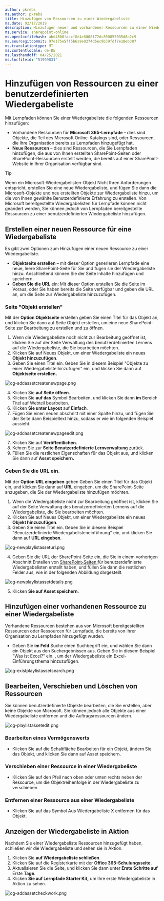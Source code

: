 ```yaml
---
author: pkrebs
ms.author: pkrebs
title: Hinzufügen von Ressourcen zu einer Wiedergabeliste
ms.date: 02/17/2019
description: Hinzufügen neuer und vorhandener Ressourcen zu einer Wiedergabeliste für Lernpfade
ms.service: sharepoint-online
ms.openlocfilehash: abd4500faccf8d4e8008f72dc800855035d8a2c9
ms.sourcegitcommit: 97e175e5ff5b6a9e0274d5ec9b39fdf7e18eb387
ms.translationtype: MT
ms.contentlocale: de-DE
ms.lasthandoff: 04/25/2021
ms.locfileid: "51999831"
---
```

# <a name="add-assets-to-a-custom-playlist"></a>Hinzufügen von Ressourcen zu einer benutzerdefinierten Wiedergabeliste

Mit Lernpfaden können Sie einer Wiedergabeliste die folgenden Ressourcen hinzufügen:

- Vorhandene Ressourcen für **Microsoft 365-Lernpfade** – dies sind Objekte, die Teil des Microsoft Online-Katalogs sind, oder Ressourcen, die Ihre Organisation bereits zu Lernpfaden hinzugefügt hat.
- **Neue Ressourcen** – dies sind Ressourcen, die Sie Lernpfaden hinzufügen, die aus von Ihnen erstellten SharePoint-Seiten oder SharePoint-Ressourcen erstellt werden, die bereits auf einer SharePoint-Website in Ihrer Organisation verfügbar sind. 

> [!TIP]
> Wenn ein Microsoft-Wiedergabelisten-Objekt Nicht Ihren Anforderungen entspricht, erstellen Sie eine neue Wiedergabeliste, und fügen Sie dann die Microsoft-Objekte und neu erstellten Objekte zur Wiedergabeliste hinzu, um die von Ihnen gewählte Benutzerdefinierte Erfahrung zu erstellen. Von Microsoft bereitgestellte Wiedergabelisten für Lernpfade können nicht geändert werden, Sie können jedoch von Lernpfaden bereitgestellte Ressourcen zu einer benutzerdefinierten Wiedergabeliste hinzufügen.   

## <a name="create-a-new-asset-for-a-playlist"></a>Erstellen einer neuen Ressource für eine Wiedergabeliste

Es gibt zwei Optionen zum Hinzufügen einer neuen Ressource zu einer Wiedergabeliste.

- **Objektseite erstellen** – mit dieser Option generieren Lernpfade eine neue, leere SharePoint-Seite für Sie und fügen sie der Wiedergabeliste hinzu. Anschließend können Sie der Seite Inhalte hinzufügen und speichern.  
- **Geben Sie die URL** ein: Mit dieser Option erstellen Sie die Seite im Voraus, oder Sie haben bereits die Seite verfügbar und geben die URL an, um die Seite zur Wiedergabeliste hinzuzufügen.

### <a name="create-asset-page"></a>Seite "Objekt erstellen" 
Mit der **Option Objektseite** erstellen geben Sie einen Titel für das Objekt an, und klicken Sie dann auf Seite Objekt erstellen, um eine neue SharePoint-Seite zur Bearbeitung zu erstellen und zu öffnen. 

1.  Wenn die Wiedergabeliste noch nicht zur Bearbeitung  geöffnet ist, klicken Sie auf der Seite Verwaltung des benutzerdefinierten Lernens auf die Wiedergabeliste, die Sie bearbeiten möchten. 
2. Klicken Sie auf Neues Objekt, um einer Wiedergabeliste ein neues **Objekt hinzuzufügen.** 
3. Geben Sie einen Titel ein. Geben Sie in diesem Beispiel "Objekte zu einer Wiedergabeliste hinzufügen" ein, und klicken Sie dann auf **Objektseite erstellen.**

![cg-addassetcreatenewpage.png](media/cg-addassetcreatenewpage.png)

4. Klicken Sie **auf Seite öffnen**.
5. Klicken Sie **auf das** Symbol Bearbeiten, und klicken Sie dann **im** Bereich Titel auf Webteil bearbeiten.
6. Klicken **Sie unter Layout** auf **Einfach**. 
7. Fügen Sie einen neuen abschnitt mit einer Spalte hinzu, und fügen Sie der Seite dann Beispieltext hinzu, sodass er wie im folgenden Beispiel aussieht. 

![cg-addassetcreatenewpageedit.png](media/cg-addassetcreatenewpageedit.png)

7. Klicken Sie auf **Veröffentlichen**.
8. Kehren Sie zur **Seite Benutzerdefinierte Lernverwaltung** zurück. 
9. Füllen Sie die restlichen Eigenschaften für das Objekt aus, und klicken Sie dann auf **Asset speichern.**

### <a name="enter-the-url"></a>Geben Sie die URL ein.
Mit der **Option URL eingeben** geben Geben Sie einen Titel für das Objekt ein, und klicken Sie dann auf **URL** eingeben, um die SharePoint-Seite anzugeben, die Sie der Wiedergabeliste hinzufügen möchten. 

1.  Wenn die Wiedergabeliste nicht zur Bearbeitung  geöffnet ist, klicken Sie auf der Seite Verwaltung des benutzerdefinierten Lernens auf die Wiedergabeliste, die Sie bearbeiten möchten. 
2. Klicken Sie auf Neues Objekt, um einer Wiedergabeliste ein neues **Objekt hinzuzufügen.** 
3. Geben Sie einen Titel ein. Geben Sie in diesem Beispiel "Benutzerdefinierte Wiedergabelisteneinführung" ein, und klicken Sie dann auf **URL eingeben.** 

![cg-newplaylistasseturl.png](media/cg-newplaylistasseturl.png)

4. Geben Sie die URL der SharePoint-Seite ein, die Sie in einem vorherigen Abschnitt Erstellen von [SharePoint-Seiten ](custom_createnewpage.md) für benutzerdefinierte Wiedergabelisten erstellt haben, und füllen Sie dann die restlichen Felder aus, wie in der folgenden Abbildung dargestellt.

![cg-newplaylistassetdetails.png](media/cg-newplaylistassetdetails.png)

5. Klicken **Sie auf Asset speichern**. 

## <a name="add-an-existing-asset-to-a-playlist"></a>Hinzufügen einer vorhandenen Ressource zu einer Wiedergabeliste

Vorhandene Ressourcen bestehen aus von Microsoft bereitgestellten Ressourcen oder Ressourcen für Lernpfade, die bereits von Ihrer Organisation zu Lernpfaden hinzugefügt wurden. 

- Geben Sie **im Feld** Suche einen Suchbegriff ein, und wählen Sie dann ein Objekt aus den Suchergebnissen aus. Geben Sie in diesem Beispiel "Was ist Excel?" ein. , um der Wiedergabeliste ein Excel-Einführungsthema hinzuzufügen.

![cg-existplaylistassetsearch.png](media/cg-existplaylistassetsearch.png)

## <a name="edit-move-and-delete-assets"></a>Bearbeiten, Verschieben und Löschen von Ressourcen
Sie können benutzerdefinierte Objekte bearbeiten, die Sie erstellen, aber keine Objekte von Microsoft. Sie können jedoch alle Objekte aus einer Wiedergabeliste entfernen und die Auftragsressourcen ändern. 

![cg-playlistassetedit.png](media/cg-playlistassetedit.png)

### <a name="edit-an-asset"></a>Bearbeiten eines Vermögenswerts
- Klicken Sie auf die Schaltfläche Bearbeiten für ein Objekt, ändern Sie das Objekt, und klicken Sie dann auf Asset speichern. 

### <a name="move-an-asset-in-a-playlist"></a>Verschieben einer Ressource in einer Wiedergabeliste
- Klicken Sie auf den Pfeil nach oben oder unten rechts neben der Ressource, um die Objektreihenfolge in der Wiedergabeliste zu verschieben.

### <a name="remove-an-asset-from-a-playlist"></a>Entfernen einer Ressource aus einer Wiedergabeliste
- Klicken Sie auf das Symbol Aus Wiedergabeliste X entfernen für das Objekt. 

## <a name="view-the-playlist-in-action"></a>Anzeigen der Wiedergabeliste in Aktion
Nachdem Sie einer Wiedergabeliste Ressourcen hinzugefügt haben, schließen wir die Wiedergabeliste und sehen sie in Aktion. 

1. Klicken Sie **auf Wiedergabeliste schließen**.
2. Klicken Sie auf die Registerkarte mit der **Office 365-Schulungsseite.**
3. Aktualisieren Sie die Seite, und klicken Sie dann unter **Erste Schritte auf** Erste **Tage.**
4. Klicken **Sie auf Lernpfade Starter Kit,** um Ihre erste Wiedergabeliste in Aktion zu sehen. 

![cg-addassetcheckwork.png](media/cg-addassetcheckwork.png)